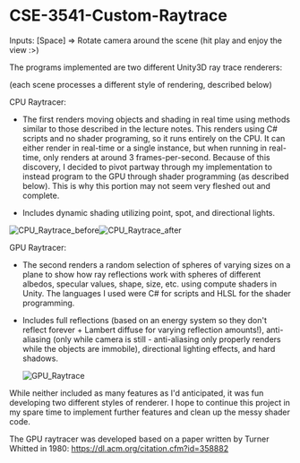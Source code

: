 # CSE-3541-Custom-Raytrace

Inputs:
[Space] => Rotate camera around the scene (hit play and enjoy the view :>)

The programs implemented are two different Unity3D ray trace renderers:

(each scene processes a different style of rendering, described below)

CPU Raytracer:
 - The first renders moving objects and shading in real time using methods
	similar to those described in the lecture notes. This renders using C# scripts
	and no shader programing, so it runs entirely on the CPU. It can either render
	in real-time or a single instance, but when running in real-time, only renders
	at around 3 frames-per-second. Because of this discovery, I decided to pivot
	partway through my implementation to instead program to the GPU through shader
	programming (as described below). This is why this portion may not seem very 
	fleshed out and complete. 
	
 - Includes dynamic shading utilizing point, spot, and directional lights.
 
![CPU_Raytrace_before](https://user-images.githubusercontent.com/49098697/189493245-4061fadd-1850-4455-bee0-6f6c33b71051.PNG)![CPU_Raytrace_after](https://user-images.githubusercontent.com/49098697/189493323-e343e7b9-841a-4ba8-af51-aaff0bd52d75.PNG)



GPU Raytracer:
 - The second renders a random selection of spheres of varying sizes on a plane to show
	how ray reflections work with spheres of different albedos, specular values,
	shape, size, etc. using compute shaders in Unity. The languages I used were 
	C# for scripts and HLSL for the shader programming. 

 - Includes full reflections (based on an energy system so they don't reflect forever + Lambert diffuse for varying reflection amounts!),
	anti-aliasing (only while camera is still - anti-aliasing only properly renders 
	while the objects are immobile), directional lighting effects, and hard shadows. 
	
	![GPU_Raytrace](https://user-images.githubusercontent.com/49098697/189493261-261f973b-caa7-4a47-919e-b543c3b2a935.PNG)


While neither included as many features as I'd anticipated, it was fun developing two
different styles of renderer. I hope to continue this project in my spare time to
implement further features and clean up the messy shader code. 

The GPU raytracer was developed based on a paper written by Turner Whitted in 1980:
https://dl.acm.org/citation.cfm?id=358882

